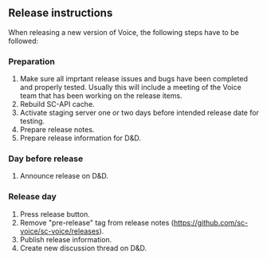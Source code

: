 ## Release instructions
When releasing a new version of Voice, the following steps have to be followed:

### Preparation
1. Make sure all imprtant release issues and bugs have been completed and properly tested. Usually this will include a meeting of the Voice team that has been working on the release items.
1. Rebuild SC-API cache.
1. Activate staging server one or two days before intended release date for testing.
1. Prepare release notes.
1. Prepare release information for D&D.

### Day before release
1. Announce release on D&D.

### Release day
1. Press release button.
1. Remove "pre-release" tag from release notes (https://github.com/sc-voice/sc-voice/releases).
1. Publish release information.
1. Create new discussion thread on D&D.
